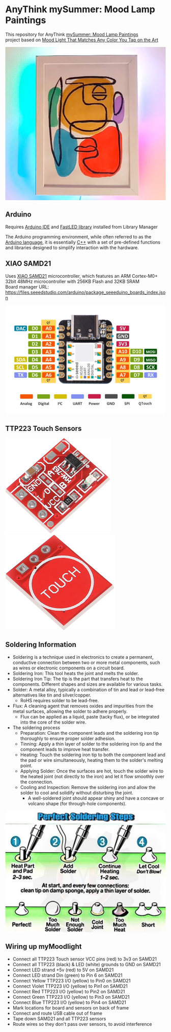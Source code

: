 # AnyThink mySummer: Mood Lamp Paintings
This repository for AnyThink [mySummer: Mood Lamp Paintings](https://anythinklibraries.libnet.info/event/13847358)  
project based on [Mood Light That Matches Any Color You Tap on the Art](https://www.instructables.com/Mood-Light-That-Matches-Any-Color-You-Tap-on-the-A/)

<img title="myMoodlight" alt="myMoodlight" src="images/moodlight.jpg">

## Arduino
Requires [Arduino IDE](https://www.arduino.cc/en/software)
and [FastLED library](https://github.com/FastLED/FastLED) installed from Library Manager  

The Arduino programming environment, while often referred to as the [Arduino language](https://docs.arduino.cc/language-reference/),
it is essentially [C++](https://isocpp.org/std/the-standard) with a set of pre-defined functions and libraries designed to simplify interaction with the hardware.

## XIAO SAMD21
Uses [XIAO SAMD21](https://wiki.seeedstudio.com/Seeeduino-XIAO/) microcontroller, which features an ARM Cortex-M0+ 32bit 48MHz microcontroller with 256KB Flash and 32KB SRAM  
Board manager URL: https://files.seeedstudio.com/arduino/package_seeeduino_boards_index.json

<img title="XIAO SAMD21" alt="XIAO SAMD21 pinout" src="images/XIAO-SAMD21-pinout.jpg">

## TTP223 Touch Sensors
<img alt="TTP223 Touch Sensor Top" src="images/TTP223-Touch-top.jpg" height="300px">  <img alt="TTP223 Touch Sensor Bottom" src="images/TTP223-Touch-bottom.jpg" height="300px">

## Soldering Information
* Soldering is a technique used in electronics to create a permanent, conductive connection between two or more metal components, such as wires or electronic components on a circuit board.
* Soldering Iron: This tool heats the joint and melts the solder.
* Soldering Iron Tip: The tip is the part that transfers heat to the components. Different shapes and sizes are available for various tasks.
* Solder: A metal alloy, typically a combination of tin and lead or lead-free alternatives like tin and silver/copper.
  * RoHS requires solder to be lead-free.
* Flux: A cleaning agent that removes oxides and impurities from the metal surfaces, allowing the solder to adhere properly.
  * Flux can be applied as a liquid, paste (tacky flux), or be integrated into the core of the solder wire.
* The soldering process
  * Preparation: Clean the component leads and the soldering iron tip thoroughly to ensure proper solder adhesion.
  * Tinning: Apply a thin layer of solder to the soldering iron tip and the component leads to improve heat transfer.
  * Heating: Touch the soldering iron tip to both the component lead and the pad or wire simultaneously, heating them to the solder's melting point.
  * Applying Solder: Once the surfaces are hot, touch the solder wire to the heated joint (not directly to the iron) and let it flow smoothly over the connection.
  * Cooling and Inspection: Remove the soldering iron and allow the solder to cool and solidify without disturbing the joint.
    * A well-soldered joint should appear shiny and have a concave or volcano shape (for through-hole components).

<img title="Soldering" alt="Soldering Diagram" src="images/soldering.png">

## Wiring up myMoodlight
  * Connect all TTP223 Touch sensor VCC pins (red) to 3v3 on SAMD21
  * Connect all TTP223 (black) & LED (white) grounds to GND on SAMD21
  * Connect LED strand +5v (red) to 5V on SAMD21
  * Connect LED strand Din (green) to Pin 6 on SAMD21
  * Connect Yellow TTP223 I/O (yellow) to Pin0 on SAMD21
  * Connect Violet TTP223 I/O (yellow) to Pin1 on SAMD21
  * Connect Red TTP223 I/O (yellow) to Pin2 on SAMD21
  * Connect Green TTP223 I/O (yellow) to Pin3 on SAMD21
  * Connect Blue TTP223 I/O (yellow) to Pin4 on SAMD21
  * Mark locations for board and sensors on back of frame
  * Connect and route USB cable out of frame
  * Tape down SAMD21 and all TTP223 sensors
  * Route wires so they don't pass over sensors, to avoid interference
